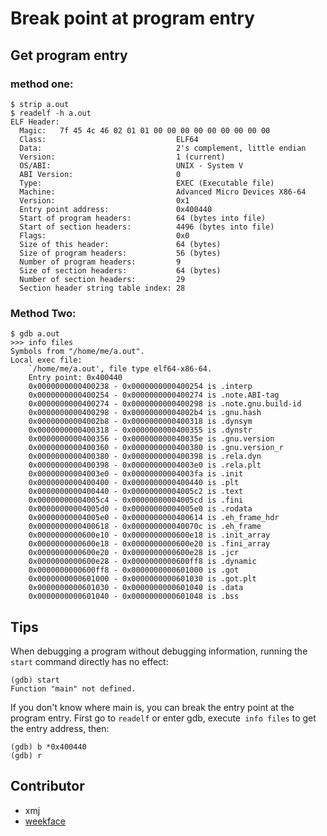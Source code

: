 # Break point at program entry

## Get program entry

### method one:

	$ strip a.out
	$ readelf -h a.out 
	ELF Header:
	  Magic:   7f 45 4c 46 02 01 01 00 00 00 00 00 00 00 00 00 
	  Class:                             ELF64
	  Data:                              2's complement, little endian
	  Version:                           1 (current)
	  OS/ABI:                            UNIX - System V
	  ABI Version:                       0
	  Type:                              EXEC (Executable file)
	  Machine:                           Advanced Micro Devices X86-64
	  Version:                           0x1
	  Entry point address:               0x400440
	  Start of program headers:          64 (bytes into file)
	  Start of section headers:          4496 (bytes into file)
	  Flags:                             0x0
	  Size of this header:               64 (bytes)
	  Size of program headers:           56 (bytes)
	  Number of program headers:         9
	  Size of section headers:           64 (bytes)
	  Number of section headers:         29
	  Section header string table index: 28

### Method Two:

    $ gdb a.out 
    >>> info files
    Symbols from "/home/me/a.out".
    Local exec file:
    	`/home/me/a.out', file type elf64-x86-64.
    	Entry point: 0x400440
    	0x0000000000400238 - 0x0000000000400254 is .interp
    	0x0000000000400254 - 0x0000000000400274 is .note.ABI-tag
    	0x0000000000400274 - 0x0000000000400298 is .note.gnu.build-id
    	0x0000000000400298 - 0x00000000004002b4 is .gnu.hash
    	0x00000000004002b8 - 0x0000000000400318 is .dynsym
    	0x0000000000400318 - 0x0000000000400355 is .dynstr
    	0x0000000000400356 - 0x000000000040035e is .gnu.version
    	0x0000000000400360 - 0x0000000000400380 is .gnu.version_r
    	0x0000000000400380 - 0x0000000000400398 is .rela.dyn
    	0x0000000000400398 - 0x00000000004003e0 is .rela.plt
    	0x00000000004003e0 - 0x00000000004003fa is .init
    	0x0000000000400400 - 0x0000000000400440 is .plt
    	0x0000000000400440 - 0x00000000004005c2 is .text
    	0x00000000004005c4 - 0x00000000004005cd is .fini
    	0x00000000004005d0 - 0x00000000004005e0 is .rodata
    	0x00000000004005e0 - 0x0000000000400614 is .eh_frame_hdr
    	0x0000000000400618 - 0x000000000040070c is .eh_frame
    	0x0000000000600e10 - 0x0000000000600e18 is .init_array
    	0x0000000000600e18 - 0x0000000000600e20 is .fini_array
    	0x0000000000600e20 - 0x0000000000600e28 is .jcr
    	0x0000000000600e28 - 0x0000000000600ff8 is .dynamic
    	0x0000000000600ff8 - 0x0000000000601000 is .got
    	0x0000000000601000 - 0x0000000000601030 is .got.plt
    	0x0000000000601030 - 0x0000000000601040 is .data
    	0x0000000000601040 - 0x0000000000601048 is .bss

## Tips

When debugging a program without debugging information, running the `start` command directly has no effect:

	(gdb) start
	Function "main" not defined.

If you don&#39;t know where main is, you can break the entry point at the program entry. First go to `readelf` or enter gdb, execute` info files` to get the entry address, then:

	(gdb) b *0x400440
	(gdb) r

## Contributor

* xmj
* [weekface](https://github.com/weekface)
